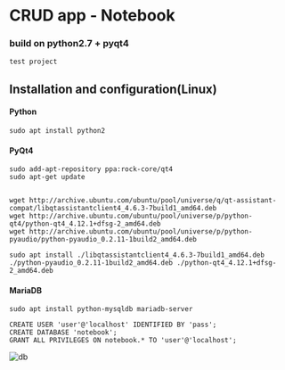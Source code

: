 # CRUD app - Notebook
### build on python2.7 + pyqt4
    test project

## Installation and configuration(Linux)

#### Python
    sudo apt install python2



#### PyQt4
    sudo add-apt-repository ppa:rock-core/qt4
    sudo apt-get update


    wget http://archive.ubuntu.com/ubuntu/pool/universe/q/qt-assistant-compat/libqtassistantclient4_4.6.3-7build1_amd64.deb
    wget http://archive.ubuntu.com/ubuntu/pool/universe/p/python-qt4/python-qt4_4.12.1+dfsg-2_amd64.deb
    wget http://archive.ubuntu.com/ubuntu/pool/universe/p/python-pyaudio/python-pyaudio_0.2.11-1build2_amd64.deb

    sudo apt install ./libqtassistantclient4_4.6.3-7build1_amd64.deb ./python-pyaudio_0.2.11-1build2_amd64.deb ./python-qt4_4.12.1+dfsg-2_amd64.deb


#### MariaDB
    sudo apt install python-mysqldb mariadb-server

    CREATE USER 'user'@'localhost' IDENTIFIED BY 'pass';
    CREATE DATABASE 'notebook';
    GRANT ALL PRIVILEGES ON notebook.* TO 'user'@'localhost';

![db](src/database/pic/db.png)








